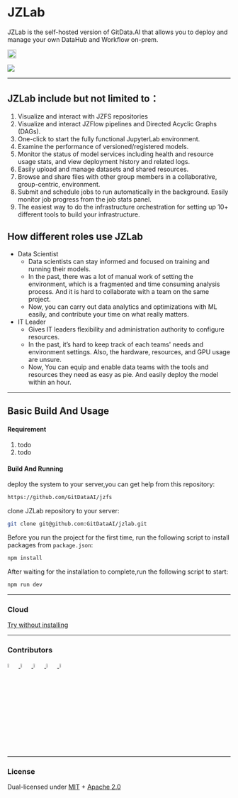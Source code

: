 
# JZLab
JZLab is the self-hosted version of GitData.AI that allows you to deploy and manage your own DataHub and Workflow on-prem.
<p align="left">
  <a href="https://www.npmjs.com/package/npm">
    </a>
    <a href="http://www.typescriptlang.org/"><img src="https://img.shields.io/badge/%3C%2F%3E-TypeScript-%230074c1.svg?style=flat-square" height="20"></a>
  <br/>
</p>

<a href="https://github.com/GitDataAI/jzlab"><img src="https://github.com/GitDataAI/jzlab/blob/main/public/gitdata.ai-black-redpanda.pngraw=true"/></a>

----
## JZLab include but not limited to：

1. Visualize and interact with JZFS repositories
2. Visualize and interact JZFlow pipelines and Directed Acyclic Graphs (DAGs).
2. One-click to start the fully functional JupyterLab environment.
3. Examine the performance of versioned/registered models.
4. Monitor the status of model services including health and resource usage stats, and view deployment history and related logs.
5. Easily upload and manage datasets and shared resources.
6. Browse and share files with other group members in a collaborative, group-centric, environment.
7. Submit and schedule jobs to run automatically in the background. Easily monitor job progress from the job stats panel.
8. The easiest way to do the infrastructure orchestration for setting up 10+ different tools to build your infrastructure.


## How different roles use JZLab
- Data Scientist
    - Data scientists can stay informed and focused on training and running their models.
    - In the past, there was a lot of manual work of setting the environment, which is a fragmented and time consuming analysis process. And it is hard to collaborate with a team on the same project.
    - Now, you can carry out data analytics and optimizations with ML easily, and contribute your time on what really matters.
- IT Leader
    - Gives IT leaders flexibility and administration authority to configure resources.
    - In the past, it’s hard to keep track of each teams' needs and environment settings. Also, the hardware, resources, and GPU usage are unsure.
    - Now, You can equip and enable data teams with the tools and resources they need as easy as pie. And easily deploy the model within an hour.
----
## Basic Build And Usage

#### Requirement

1. todo
2. todo

#### Build And Running

deploy the system to your server,you can get help from this repository:
```bash
https://github.com/GitDataAI/jzfs
```

clone JZLab repository to your server:

```bash
git clone git@github.com:GitDataAI/jzlab.git
```

Before you run the project for the first time, run the following script to install packages from `package.json`:
```bash
npm install
```
After waiting for the installation to complete,run the following script to start:
```bash
npm run dev
```



----
### Cloud

[Try without installing](https://gitdata.ai)

----
### Contributors

<a href="https://github.com/TsumikiQAQ" target="_blank"><img src="https://avatars.githubusercontent.com/u/116857998?v=4" width="5%" height="5%"/> </a>
<a href="https://github.com/hunjixin" target="_blank"><img src="https://avatars.githubusercontent.com/u/41407352?v=4" width="5%" height="5%"/> </a>
<a href="https://github.com/Brownjy" target="_blank"><img src="https://avatars.githubusercontent.com/u/54040689?v=4" width="5%" height="5%"/> </a>
<a href="https://github.com/taoshengshi" target="_blank"><img src="https://avatars.githubusercontent.com/u/33315004?v=4" width="5%" height="5%"/> </a>
<a href="https://github.com/gitdata001" target="_blank"><img src="https://avatars.githubusercontent.com/u/157772574?v=4" width="5%" height="5%"/> </a>

----
### License

Dual-licensed under [MIT](https://github.com/GitDataAI/jiaozifs/blob/main/LICENSE-MIT) + [Apache 2.0](https://github.com/GitDataAI/jiaozifs/blob/main/LICENSE-APACHE)

